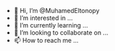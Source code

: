 - 👋 Hi, I’m @MuhamedEltonopy
- 👀 I’m interested in ...
- 🌱 I’m currently learning ...
- 💞️ I’m looking to collaborate on ...
- 📫 How to reach me ...

<!---
MuhamedEltonopy/MuhamedEltonopy is a ✨ special ✨ repository because its `README.md` (this file) appears on your GitHub profile.
You can click the Preview link to take a look at your changes.
--->
